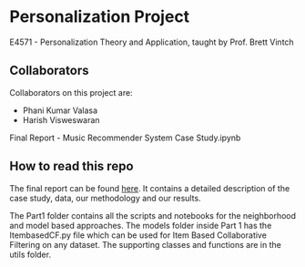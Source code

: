# Personalization Project

E4571 - Personalization Theory and Application, taught by Prof. Brett Vintch

## Collaborators
Collaborators on this project are:
* Phani Kumar Valasa
* Harish Visweswaran

Final Report - Music Recommender System Case Study.ipynb
## How to read this repo

The final report can be found [here](Part1/Final%20Report%20-%20Music%20Recommender%20System%20Case%20Study.ipynb).
It contains a detailed description of the case study, data, our methodology and our results.

The Part1 folder contains all the scripts and notebooks for the neighborhood and model based approaches. The models folder inside Part 1 has the ItembasedCF.py file which can be used for Item Based Collaborative Filtering on any dataset. The supporting classes and functions are in the utils folder.
